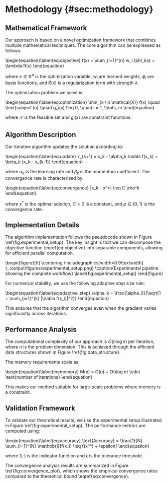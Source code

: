 # Methodology {#sec:methodology}

## Mathematical Framework

Our approach is based on a novel optimization framework that combines multiple mathematical techniques. The core algorithm can be expressed as follows:

\begin{equation}\label{eq:objective}
f(x) = \sum_{i=1}^{n} w_i \phi_i(x) + \lambda R(x)
\end{equation}

where $x \in \mathbb{R}^d$ is the optimization variable, $w_i$ are learned weights, $\phi_i$ are basis functions, and $R(x)$ is a regularization term with strength $\lambda$.

The optimization problem we solve is:

\begin{equation}\label{eq:optimization}
\min_{x \in \mathcal{X}} f(x) \quad \text{subject to} \quad g_i(x) \leq 0, \quad i = 1, \ldots, m
\end{equation}

where $\mathcal{X}$ is the feasible set and $g_i(x)$ are constraint functions.

## Algorithm Description

Our iterative algorithm updates the solution according to:

\begin{equation}\label{eq:update}
x_{k+1} = x_k - \alpha_k \nabla f(x_k) + \beta_k (x_k - x_{k-1})
\end{equation}

where $\alpha_k$ is the learning rate and $\beta_k$ is the momentum coefficient. The convergence rate is characterized by:

\begin{equation}\label{eq:convergence}
\|x_k - x^*\| \leq C \rho^k
\end{equation}

where $x^*$ is the optimal solution, $C > 0$ is a constant, and $\rho \in (0,1)$ is the convergence rate.

## Implementation Details

The algorithm implementation follows the pseudocode shown in Figure \ref{fig:experimental_setup}. The key insight is that we can decompose the objective function \eqref{eq:objective} into separable components, allowing for efficient parallel computation.

\begin{figure}[h]
\centering
\includegraphics[width=0.9\textwidth]{../output/figures/experimental_setup.png}
\caption{Experimental pipeline showing the complete workflow}
\label{fig:experimental_setup}
\end{figure}

For numerical stability, we use the following adaptive step size rule:

\begin{equation}\label{eq:adaptive_step}
\alpha_k = \frac{\alpha_0}{\sqrt{1 + \sum_{i=1}^{k} \|\nabla f(x_i)\|^2}}
\end{equation}

This ensures that the algorithm converges even when the gradient varies significantly across iterations.

## Performance Analysis

The computational complexity of our approach is $O(n \log n)$ per iteration, where $n$ is the problem dimension. This is achieved through the efficient data structures shown in Figure \ref{fig:data_structure}.

The memory requirements scale as:

\begin{equation}\label{eq:memory}
M(n) = O(n) + O(\log n) \cdot \text{number of iterations}
\end{equation}

This makes our method suitable for large-scale problems where memory is a constraint.

## Validation Framework

To validate our theoretical results, we use the experimental setup illustrated in Figure \ref{fig:experimental_setup}. The performance metrics are computed using:

\begin{equation}\label{eq:accuracy}
\text{Accuracy} = \frac{1}{N} \sum_{i=1}^{N} \mathbb{I}[f(x_i) \leq f(x^*) + \epsilon]
\end{equation}

where $\mathbb{I}[\cdot]$ is the indicator function and $\epsilon$ is the tolerance threshold.

The convergence analysis results are summarized in Figure \ref{fig:convergence_plot}, which shows the empirical convergence rates compared to the theoretical bound \eqref{eq:convergence}.
